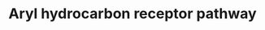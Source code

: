 ---
annotations:
- type: Pathway Ontology
  value: regulatory pathway
authors:
- Prakamya1986
- AlexanderPico
- Mkutmon
- MaintBot
- Zari
- Egonw
- MirellaKalafati
- DeSl
- Khanspers
- Eweitz
description: The Aryl Hydrocarbon receptor (AhR) is ligand activated transcription
  factor that regulates wide spectrum of gene expression. The main mediator of AhR
  is 2,3,7,8-Tetrachlorodibenzo-p-dioxin (TCDD) or polycyclic aromatic hydrocarbons
  which are widespread environmental pollutant causing a variety of severe health
  effects, e.g. immunosuppression, carcinogenesis and hepatotoxicity.   AhR is a member
  of basic helix-loop-helix-Per-Arnt-Sim (bHLH-PAS) superfamily of transcription factors.
  In the absence of ligand, the AhR can be found in the cytosol, bound to a dimer
  of the heat shock protein of 90 kDa (Hsp90) and the immunophilin-like protein, AIP
  (also known as XAP2 and ARA9). Upon ligand binding, the AHR translocates to the
  nucleus and binds with ARNT. The AHR/ARNT heterodimer binds to xenobiotic response
  elements and regulates a diverse set of genes.  Proteins on this pathway have targeted
  assays available via the [https://assays.cancer.gov/available_assays?wp_id=WP2586
  CPTAC Assay Portal]
last-edited: 2022-02-27
organisms:
- Homo sapiens
redirect_from:
- /index.php/Pathway:WP2586
- /instance/WP2586
schema-jsonld:
- '@context': https://schema.org/
  '@id': https://wikipathways.github.io/pathways/WP2586.html
  '@type': Dataset
  creator:
    '@type': Organization
    name: WikiPathways
  description: The Aryl Hydrocarbon receptor (AhR) is ligand activated transcription
    factor that regulates wide spectrum of gene expression. The main mediator of AhR
    is 2,3,7,8-Tetrachlorodibenzo-p-dioxin (TCDD) or polycyclic aromatic hydrocarbons
    which are widespread environmental pollutant causing a variety of severe health
    effects, e.g. immunosuppression, carcinogenesis and hepatotoxicity.   AhR is a
    member of basic helix-loop-helix-Per-Arnt-Sim (bHLH-PAS) superfamily of transcription
    factors. In the absence of ligand, the AhR can be found in the cytosol, bound
    to a dimer of the heat shock protein of 90 kDa (Hsp90) and the immunophilin-like
    protein, AIP (also known as XAP2 and ARA9). Upon ligand binding, the AHR translocates
    to the nucleus and binds with ARNT. The AHR/ARNT heterodimer binds to xenobiotic
    response elements and regulates a diverse set of genes.  Proteins on this pathway
    have targeted assays available via the [https://assays.cancer.gov/available_assays?wp_id=WP2586
    CPTAC Assay Portal]
  keywords:
  - CDKN1B
  - ''
  - Calcium channel
  - NRIP1
  - NCOR2
  - E2F1
  - Cell survival
  - CCL1
  - PTGS2
  - AHRR
  - NCOA7
  - HSP90AA1
  - pRb
  - ESR1
  - TCDD
  - EGFR
  - 'Proliferation and tumorigenesis '
  - MAPK1
  - CD36
  - ARNT
  - EBNA-3
  - EGFR pathway
  - RB1
  - KRAS
  - TATA
  - AHR
  - CDC37
  - NFKB1
  - Angiogenesis
  - Oxidative stress
  - HRAS
  - MAP2K1
  - AIP
  - SRC
  - CYP1A1
  - RAF1
  - CYP1A2
  - CDKN1A
  - NFE2L2
  - RELA
  - XRE
  - RET
  - FGF21
  - GCLC
  - Estrogen metabolism
  - ZAC1
  - KLF6
  - NQO1
  - NRAS
  - EP300
  - NF1
  - CYP1B1
  - FAS / FAS-L (Apoptosis)
  - Modulation of estrogen receptor signaling
  - VEGFA
  - MYC
  - Cell cycle inhibition
  - P23
  - PSRC1
  - Detoxification and metabolism of xenobiotics
  - DRE region
  - HPGDS
  - CDK2
  - PAH
  - TNF
  - LPL
  license: CC0
  name: Aryl hydrocarbon receptor pathway
seo: CreativeWork
title: Aryl hydrocarbon receptor pathway
wpid: WP2586
---